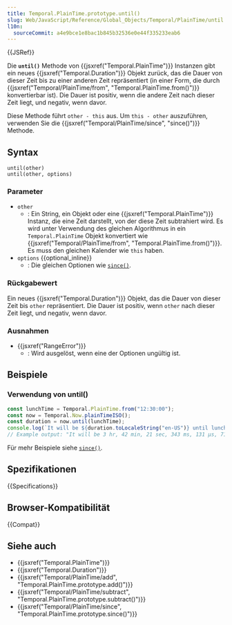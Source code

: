 ```yaml
---
title: Temporal.PlainTime.prototype.until()
slug: Web/JavaScript/Reference/Global_Objects/Temporal/PlainTime/until
l10n:
  sourceCommit: a4e9bce1e8bac1b845b32536e0e44f335233eab6
---
```


{{JSRef}}

Die **`until()`** Methode von {{jsxref("Temporal.PlainTime")}} Instanzen gibt ein neues {{jsxref("Temporal.Duration")}} Objekt zurück, das die Dauer von dieser Zeit bis zu einer anderen Zeit repräsentiert (in einer Form, die durch {{jsxref("Temporal/PlainTime/from", "Temporal.PlainTime.from()")}} konvertierbar ist). Die Dauer ist positiv, wenn die andere Zeit nach dieser Zeit liegt, und negativ, wenn davor.

Diese Methode führt `other - this` aus. Um `this - other` auszuführen, verwenden Sie die {{jsxref("Temporal/PlainTime/since", "since()")}} Methode.

## Syntax

```js-nolint
until(other)
until(other, options)
```

### Parameter

- `other`
  - : Ein String, ein Objekt oder eine {{jsxref("Temporal.PlainTime")}} Instanz, die eine Zeit darstellt, von der diese Zeit subtrahiert wird. Es wird unter Verwendung des gleichen Algorithmus in ein `Temporal.PlainTime` Objekt konvertiert wie {{jsxref("Temporal/PlainTime/from", "Temporal.PlainTime.from()")}}. Es muss den gleichen Kalender wie `this` haben.
- `options` {{optional_inline}}
  - : Die gleichen Optionen wie [`since()`](/de/docs/Web/JavaScript/Reference/Global_Objects/Temporal/PlainTime/since#options).

### Rückgabewert

Ein neues {{jsxref("Temporal.Duration")}} Objekt, das die Dauer von dieser Zeit bis `other` repräsentiert. Die Dauer ist positiv, wenn `other` nach dieser Zeit liegt, und negativ, wenn davor.

### Ausnahmen

- {{jsxref("RangeError")}}
  - : Wird ausgelöst, wenn eine der Optionen ungültig ist.

## Beispiele

### Verwendung von until()

```js
const lunchTime = Temporal.PlainTime.from("12:30:00");
const now = Temporal.Now.plainTimeISO();
const duration = now.until(lunchTime);
console.log(`It will be ${duration.toLocaleString("en-US")} until lunch`);
// Example output: "It will be 3 hr, 42 min, 21 sec, 343 ms, 131 μs, 718 ns until lunch"
```

Für mehr Beispiele siehe [`since()`](/de/docs/Web/JavaScript/Reference/Global_Objects/Temporal/PlainTime/since).

## Spezifikationen

{{Specifications}}

## Browser-Kompatibilität

{{Compat}}

## Siehe auch

- {{jsxref("Temporal.PlainTime")}}
- {{jsxref("Temporal.Duration")}}
- {{jsxref("Temporal/PlainTime/add", "Temporal.PlainTime.prototype.add()")}}
- {{jsxref("Temporal/PlainTime/subtract", "Temporal.PlainTime.prototype.subtract()")}}
- {{jsxref("Temporal/PlainTime/since", "Temporal.PlainTime.prototype.since()")}}
